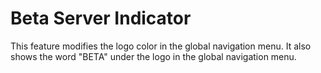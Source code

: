 # Beta Server Indicator

This feature modifies the logo color in the global navigation menu. It also shows the word "BETA" under the logo in the global navigation menu.